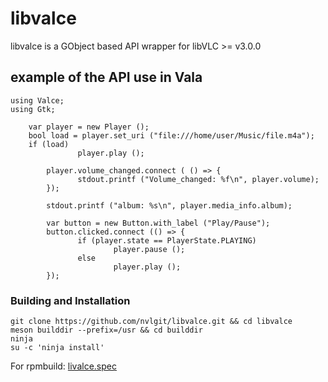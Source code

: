 # libvalce

libvalce is a GObject based API wrapper for libVLC >= v3.0.0

## example of the API use in Vala

```
using Valce;
using Gtk;

	var player = new Player ();
	bool load = player.set_uri ("file:///home/user/Music/file.m4a");
	if (load)
               player.play ();

        player.volume_changed.connect ( () => {
               stdout.printf ("Volume_changed: %f\n", player.volume);
        });

        stdout.printf ("album: %s\n", player.media_info.album);

        var button = new Button.with_label ("Play/Pause");
        button.clicked.connect (() => {
               if (player.state == PlayerState.PLAYING)
                       player.pause ();
               else
                       player.play ();
        });

```
### Building and Installation
```
git clone https://github.com/nvlgit/libvalce.git && cd libvalce
meson builddir --prefix=/usr && cd builddir
ninja
su -c 'ninja install'
```
For rpmbuild: <a href="https://github.com/nvlgit/fedora-specs/blob/master/libvalce.spec">livalce.spec</a> 
